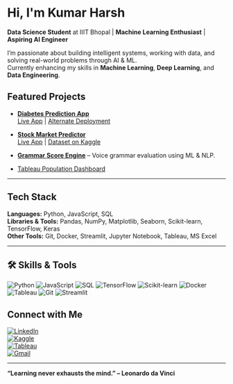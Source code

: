 #  Hi, I'm Kumar Harsh  

 **Data Science Student** at IIIT Bhopal |  **Machine Learning Enthusiast** |  **Aspiring AI Engineer**  

I’m passionate about building intelligent systems, working with data, and solving real-world problems through AI & ML.  
Currently enhancing my skills in **Machine Learning**, **Deep Learning**, and **Data Engineering**.  

##  Featured Projects
 

- [**Diabetes Prediction App**](https://github.com/Kumarharsh1t/Diabetes-Prediction-)  
   [Live App](https://yut4dj6nxyxaasimwwvpzm.streamlit.app/) |  [Alternate Deployment](https://6890c6b0ddf903296517c592--diabetescheckapp.netlify.app/)  

-  [**Stock Market Predictor**](https://github.com/Kumarharsh1t/Stock-Market-Predictor)  
   [Live App](https://stock-market-predictor-4dp8c29i7nr5ebrebp28yt.streamlit.app/) |  [Dataset on Kaggle](https://www.kaggle.com/datasets/kumarharsh001/stock-market-data-for-candlestick-analysis)  

-  [**Grammar Score Engine**](https://github.com/Kumarharsh1t/Grammer-Score-Engine-for-Voice-Sample-By-using-Machine-Learning) – Voice grammar evaluation using ML & NLP.
-  [Tableau Population Dashboard](https://prod-apsoutheast-b.online.tableau.com/t/kh949118-4446c37376/authoring/Population/Sheet1/Capital%20Ranking%20by%20Population#1)


---

##  Tech Stack  
**Languages:** Python, JavaScript, SQL  
**Libraries & Tools:** Pandas, NumPy, Matplotlib, Seaborn, Scikit-learn, TensorFlow, Keras  
**Other Tools:** Git, Docker, Streamlit, Jupyter Notebook, Tableau, MS Excel  

---

## 🛠 Skills & Tools  

![Python](https://img.shields.io/badge/Python-3776AB?style=for-the-badge&logo=python&logoColor=white)
![JavaScript](https://img.shields.io/badge/JavaScript-F7DF1E?style=for-the-badge&logo=javascript&logoColor=black)
![SQL](https://img.shields.io/badge/SQL-336791?style=for-the-badge&logo=postgresql&logoColor=white)
![TensorFlow](https://img.shields.io/badge/TensorFlow-FF6F00?style=for-the-badge&logo=tensorflow&logoColor=white)
![Scikit-learn](https://img.shields.io/badge/Scikit--learn-F7931E?style=for-the-badge&logo=scikit-learn&logoColor=white)
![Docker](https://img.shields.io/badge/Docker-2496ED?style=for-the-badge&logo=docker&logoColor=white)
![Tableau](https://img.shields.io/badge/Tableau-E97627?style=for-the-badge&logo=tableau&logoColor=white)
![Git](https://img.shields.io/badge/Git-F05032?style=for-the-badge&logo=git&logoColor=white)
![Streamlit](https://img.shields.io/badge/Streamlit-FF4B4B?style=for-the-badge&logo=streamlit&logoColor=white)


##  Connect with Me  

[![LinkedIn](https://img.shields.io/badge/LinkedIn-blue?style=for-the-badge&logo=linkedin)](https://www.linkedin.com/in/kumar-harsh-6ab195241)  
[![Kaggle](https://img.shields.io/badge/Kaggle-20BEFF?style=for-the-badge&logo=kaggle&logoColor=white)](https://www.kaggle.com/datasets/kumarharsh001/stock-market-data-for-candlestick-analysis)  
[![Tableau](https://img.shields.io/badge/Tableau-E97627?style=for-the-badge&logo=tableau&logoColor=white)](https://prod-apsoutheast-b.online.tableau.com/t/kh949118-4446c37376/authoring/Population/Sheet1/Capital%20Ranking%20by%20Population#1)  
[![Gmail](https://img.shields.io/badge/Email-D14836?style=for-the-badge&logo=gmail&logoColor=white)](mailto:kh949118@gmail.com)


---

 **“Learning never exhausts the mind.” – Leonardo da Vinci**  

